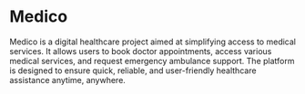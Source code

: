 # Medico
Medico is a digital healthcare project aimed at simplifying access to medical services. It allows users to book doctor appointments, access various medical services, and request emergency ambulance support. The platform is designed to ensure quick, reliable, and user-friendly healthcare assistance anytime, anywhere.
